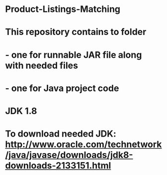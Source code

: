 # Product-Listings-Matching

# This repository contains to folder
# - one for runnable JAR file along with needed files
# - one for Java project code

# JDK 1.8
# To download needed JDK: http://www.oracle.com/technetwork/java/javase/downloads/jdk8-downloads-2133151.html
